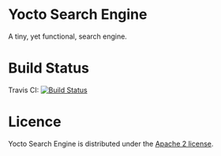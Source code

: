 # Yocto Search Engine

A tiny, yet functional, search engine.

# Build Status

Travis CI: [![Build Status](https://travis-ci.org/vmous/jYoctoSearchEngine.png?branch=master)](https://travis-ci.org/vmous/jYoctoSearchEngine)

# Licence

Yocto Search Engine is distributed under the [Apache 2 license](http://www.apache.org/licenses/LICENSE-2.0).
